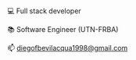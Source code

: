 💻 Full stack developer 

📚 Software Engineer (UTN-FRBA)

📫 diegofbevilacqua1998@gmail.com

<!---
Diegobevilacqua/Diegobevilacqua is a ✨ special ✨ repository because its `README.md` (this file) appears on your GitHub profile.
You can click the Preview link to take a look at your changes.
--->
